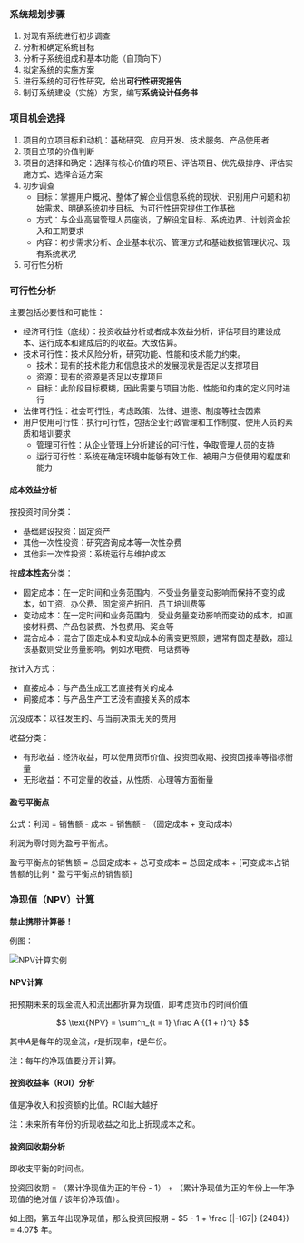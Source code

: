 ### 系统规划步骤

1. 对现有系统进行初步调查
2. 分析和确定系统目标
3. 分析子系统组成和基本功能（自顶向下）
4. 拟定系统的实施方案
5. 进行系统的可行性研究，给出**可行性研究报告**
6. 制订系统建设（实施）方案，编写**系统设计任务书**

### 项目机会选择

1. 项目的立项目标和动机：基础研究、应用开发、技术服务、产品使用者
2. 项目立项的价值判断
3. 项目的选择和确定：选择有核心价值的项目、评估项目、优先级排序、评估实施方式、选择合适方案
4. 初步调查
    - 目标：掌握用户概况、整体了解企业信息系统的现状、识别用户问题和初始需求、明确系统初步目标、为可行性研究提供工作基础
    - 方式：与企业高层管理人员座谈，了解设定目标、系统边界、计划资金投入和工期要求
    - 内容：初步需求分析、企业基本状况、管理方式和基础数据管理状况、现有系统状况
5. 可行性分析

### 可行性分析

主要包括必要性和可能性：
 - 经济可行性（底线）：投资收益分析或者成本效益分析，评估项目的建设成本、运行成本和建成后的的收益。大致估算。
 - 技术可行性：技术风险分析，研究功能、性能和技术能力约束。
    - 技术：现有的技术能力和信息技术的发展现状是否足以支撑项目
    - 资源：现有的资源是否足以支撑项目
    - 目标：此阶段目标模糊，因此需要与项目功能、性能和约束的定义同时进行
 - 法律可行性：社会可行性，考虑政策、法律、道德、制度等社会因素
 - 用户使用可行性：执行可行性，包括企业行政管理和工作制度、使用人员的素质和培训要求
    - 管理可行性：从企业管理上分析建设的可行性，争取管理人员的支持
    - 运行可行性：系统在确定环境中能够有效工作、被用户方便使用的程度和能力

#### 成本效益分析

按投资时间分类：
 - 基础建设投资：固定资产
 - 其他一次性投资：研究咨询成本等一次性杂费
 - 其他非一次性投资：系统运行与维护成本

按**成本性态**分类：
 - 固定成本：在一定时间和业务范围内，不受业务量变动影响而保持不变的成本，如工资、办公费、固定资产折旧、员工培训费等
 - 变动成本：在一定时间和业务范围内，受业务量变动影响而变动的成本，如直接材料费、产品包装费、外包费用、奖金等
 - 混合成本：混合了固定成本和变动成本的需变更照顾，通常有固定基数，超过该基数则受业务量影响，例如水电费、电话费等

按计入方式：
 - 直接成本：与产品生成工艺直接有关的成本
 - 间接成本：与产品生产工艺没有直接关系的成本

沉没成本：以往发生的、与当前决策无关的费用

收益分类：
 - 有形收益：经济收益，可以使用货币价值、投资回收期、投资回报率等指标衡量
 - 无形收益：不可定量的收益，从性质、心理等方面衡量

#### 盈亏平衡点

公式：利润 = 销售额 - 成本 = 销售额 - （固定成本 + 变动成本）

利润为零时则为盈亏平衡点。

盈亏平衡点的销售额 = 总固定成本 + 总可变成本 = 总固定成本 + [可变成本占销售额的比例 * 盈亏平衡点的销售额]

### 净现值（NPV）计算

**禁止携带计算器！**

例图：

![NPV计算实例 ](https://s2.loli.net/2023/05/18/poj14lS5wmb8L6h.png)

#### NPV计算

把预期未来的现金流入和流出都折算为现值，即考虑货币的时间价值

$$
\text{NPV} = \sum^n_{t = 1} \frac A {(1 + r)^t}
$$

其中$A$是每年的现金流，$r$是折现率，$t$是年份。

注：每年的净现值要分开计算。

#### 投资收益率（ROI）分析

值是净收入和投资额的比值。ROI越大越好

注：未来所有年份的折现收益之和比上折现成本之和。

#### 投资回收期分析

即收支平衡的时间点。

投资回收期 = （累计净现值为正的年份 - 1） + （累计净现值为正的年份上一年净现值的绝对值 / 该年份净现值）。

如上图，第五年出现净现值，那么投资回报期 = $5 - 1 + \frac {|-167|} {2484}) = 4.07$ 年。

